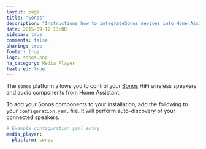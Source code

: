 ```yaml
---
layout: page
title: "Sonos"
description: "Instructions how to integrateSonos devices into Home Assistant."
date: 2015-09-12 13:00
sidebar: true
comments: false
sharing: true
footer: true
logo: sonos.png
ha_category: Media Player
featured: true
---
```



The `sonos` platform allows you to control your [Sonos](http://www.sonos.com) HiFi wireless speakers and audio components from Home Assistant.

To add your Sonos components to your installation, add the following to your `configuration.yaml` file.  It will perform auto-discovery of your connected speakers.

```yaml
# Example configuration.yaml entry
media_player:
  platform: sonos
```

